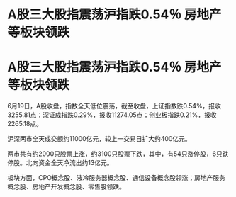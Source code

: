 # A股三大股指震荡沪指跌0.54％ 房地产等板块领跌

# A股三大股指震荡沪指跌0.54％ 房地产等板块领跌

6月19日，A股收盘，指数全天低位震荡，截至收盘，上证指数跌0.54%，报收3255.81点；深证成指跌0.29%，报收11274.05点；创业板指跌0.21%，报收2265.18点。

沪深两市全天成交额约11000亿元，较上一交易日扩大约400亿元。

两市共有约2000只股票上涨，约3100只股票下跌，其中，有54只涨停股，6只跌停股。北向资金全天净流出约13亿元。

板块方面，CPO概念股、液冷服务器概念股、通信设备概念股领涨；房地产服务概念股、房地产开发概念股、零售股领跌。

